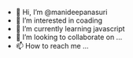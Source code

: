 - 👋 Hi, I’m @manideepanasuri
- 👀 I’m interested in coading
- 🌱 I’m currently learning javascript
- 💞️ I’m looking to collaborate on ...
- 📫 How to reach me ...

<!---
manideepanasuri/manideepanasuri is a ✨ special ✨ repository because its `README.md` (this file) appears on your GitHub profile.
You can click the Preview link to take a look at your changes.
--->
